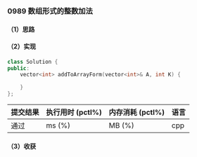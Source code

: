 ### 0989 数组形式的整数加法

#### （1）思路

#### （2）实现

```cpp
class Solution {
public:
    vector<int> addToArrayForm(vector<int>& A, int K) {

    }
};
```

| 提交结果 | 执行用时 (pctl%) | 内存消耗 (pctl%) | 语言 |
|:---------|:-----------------|:-----------------|:-----|
| 通过     |  ms (%)   |  MB (%)  | cpp  |

#### （3）收获

